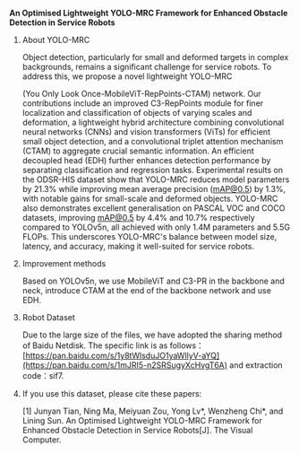 **An Optimised Lightweight YOLO-MRC Framework for Enhanced Obstacle Detection in Service Robots**

1. About YOLO-MRC

   Object detection, particularly for small and deformed targets in complex backgrounds,  remains a significant challenge for service robots. To address this,  we propose a novel lightweight YOLO-MRC 

   (You Only Look Once-MobileViT-RepPoints-CTAM) network. Our contributions include an improved C3-RepPoints module for finer localization and classification of objects of varying scales and deformation, a lightweight hybrid architecture combining convolutional neural networks (CNNs) and vision transformers (ViTs) for efficient small object detection,  and a convolutional triplet attention mechanism (CTAM) to aggregate crucial semantic information. An efficient decoupled head (EDH) further enhances detection performance by separating classification and regression tasks. Experimental results on the ODSR-HIS dataset show that YOLO-MRC reduces model parameters by 21.3% while improving mean average precision (mAP@0.5) by 1.3%, with notable gains for small-scale and deformed objects. YOLO-MRC also demonstrates excellent generalisation on PASCAL VOC and COCO datasets, improving mAP@0.5 by 4.4% and 10.7% respectively compared to YOLOv5n, all achieved with only 1.4M parameters and 5.5G FLOPs. This underscores YOLO-MRC's balance between model size, latency, and accuracy, making it well-suited for service robots.

2. Improvement methods

   Based on YOLOv5n,  we use MobileViT and C3-PR in the backbone and neck, introduce CTAM at the end of the backbone network and use EDH.

3. Robot Dataset 

   Due to the large size of the files, we have adopted the sharing method of Baidu Netdisk. The specific link is as follows：[https://pan.baidu.com/s/1y8tWlsduJO1yaWllyV-aYQ](https://pan.baidu.com/s/1mJRI5-n2SRSugyXcHvgT6A) and extraction code：sif7.

4. If you use this dataset, please cite these papers:

   [1] Junyan Tian, Ning Ma, Meiyuan Zou, Yong Lv*, Wenzheng Chi*, and Lining Sun. An Optimised Lightweight YOLO-MRC Framework for Enhanced Obstacle Detection in Service Robots[J]. The Visual Computer.

   

   

   

